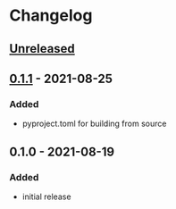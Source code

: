 # Changelog

## [Unreleased]

## [0.1.1] - 2021-08-25

### Added

- pyproject.toml for building from source

## 0.1.0 - 2021-08-19

### Added

- initial release

[Unreleased]: https://github.com/matusf/z-base-32/compare/0.1.1...HEAD
[0.1.1]: https://github.com/matusf/z-base-32/compare/0.1.0...0.1.1
